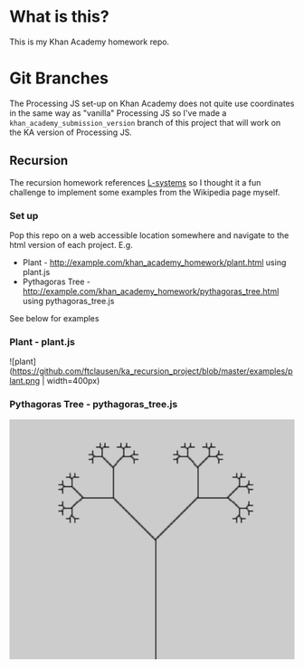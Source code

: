 # What is this?

This is my Khan Academy homework repo.

# Git Branches

The Processing JS set-up on Khan Academy does not quite use coordinates in the
same way as "vanilla" Processing JS so I've made a
`khan_academy_submission_version` branch of this project that will work on the
KA version of Processing JS.

## Recursion

The recursion homework references
[L-systems](https://en.wikipedia.org/wiki/L-system) so I thought it a fun
challenge to implement some examples from the Wikipedia page myself.

### Set up

Pop this repo on a web accessible location somewhere and navigate to the html
version of each project. E.g.

* Plant - http://example.com/khan_academy_homework/plant.html using plant.js
* Pythagoras Tree - http://example.com/khan_academy_homework/pythagoras_tree.html using pythagoras_tree.js

See below for examples

###  Plant - plant.js

![plant](https://github.com/ftclausen/ka_recursion_project/blob/master/examples/plant.png | width=400px)

### Pythagoras Tree - pythagoras_tree.js

![Pythagoras Tree](https://raw.githubusercontent.com/ftclausen/ka_recursion_project/master/examples/pythag.png)
